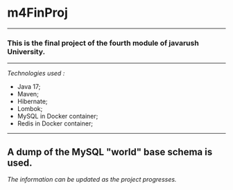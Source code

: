 # m4FinProj
---
### This is the final project of the fourth module of javarush University. 
---
*Technologies used :*
- Java 17;
- Maven;
- Hibernate;
- Lombok;
- MySQL in Docker container;
- Redis in Docker container;
---
A dump of the MySQL "world" base schema is used. 
---
*The information can be updated as the project progresses.*